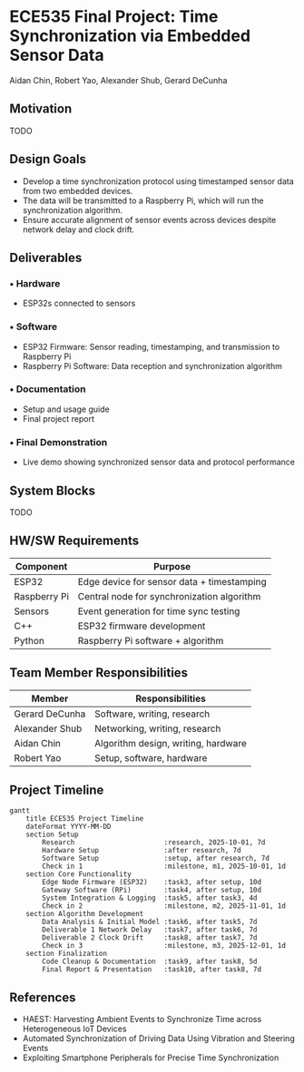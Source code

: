 # ECE535 Final Project: Time Synchronization via Embedded Sensor Data
Aidan Chin, Robert Yao, Alexander Shub, Gerard DeCunha

## Motivation

TODO

## Design Goals
- Develop a time synchronization protocol using timestamped sensor data from two embedded devices.
- The data will be transmitted to a Raspberry Pi, which will run the synchronization algorithm.
- Ensure accurate alignment of sensor events across devices despite network delay and clock drift.

## Deliverables

### • Hardware
- ESP32s connected to sensors

### • Software
- ESP32 Firmware: Sensor reading, timestamping, and transmission to Raspberry Pi
- Raspberry Pi Software: Data reception and synchronization algorithm

### • Documentation
- Setup and usage guide
- Final project report

### • Final Demonstration
- Live demo showing synchronized sensor data and protocol performance

## System Blocks

TODO

## HW/SW Requirements

| Component       | Purpose                                  |
|----------------|-------------------------------------------|
| ESP32           | Edge device for sensor data + timestamping |
| Raspberry Pi    | Central node for synchronization algorithm |
| Sensors         | Event generation for time sync testing     |
| C++             | ESP32 firmware development                 |
| Python          | Raspberry Pi software + algorithm          |

## Team Member Responsibilities

| Member           | Responsibilities                          |
|------------------|-------------------------------------------|
| Gerard DeCunha   | Software, writing, research                |
| Alexander Shub   | Networking, writing, research              |
| Aidan Chin       | Algorithm design, writing, hardware        |
| Robert Yao       | Setup, software, hardware                  |

## Project Timeline

```mermaid
gantt
    title ECE535 Project Timeline
    dateFormat YYYY-MM-DD
    section Setup
        Research                      :research, 2025-10-01, 7d
        Hardware Setup                :after research, 7d
        Software Setup                :setup, after research, 7d
        Check in 1                    :milestone, m1, 2025-10-01, 1d
    section Core Functionality
        Edge Node Firmware (ESP32)    :task3, after setup, 10d
        Gateway Software (RPi)        :task4, after setup, 10d
        System Integration & Logging  :task5, after task3, 4d
        Check in 2                    :milestone, m2, 2025-11-01, 1d
    section Algorithm Development
        Data Analysis & Initial Model :task6, after task5, 7d
        Deliverable 1 Network Delay   :task7, after task6, 7d
        Deliverable 2 Clock Drift     :task8, after task7, 7d
        Check in 3                    :milestone, m3, 2025-12-01, 1d
    section Finalization
        Code Cleanup & Documentation  :task9, after task8, 5d
        Final Report & Presentation   :task10, after task8, 7d
```

## References
- HAEST: Harvesting Ambient Events to Synchronize Time across Heterogeneous IoT Devices
- Automated Synchronization of Driving Data Using Vibration and Steering Events
- Exploiting Smartphone Peripherals for Precise Time Synchronization
